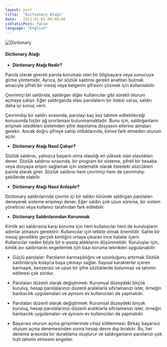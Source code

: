```yaml
---
layout: post
title:  "Dictionary Atağı"
date:   2023-01-05 09:00:00
isStaticPost: false
language: "English"
---
```


![Dictionary](/TR7-Website/16.jpeg)


#### **Dictionary Atağı**

- **Dictionary Atağı Nedir?**

Parola olarak girerek parola koruması olan bir bilgisayara veya sunucuya girme yöntemidir. Ayrıca, bir sözlük saldırısı gerekli anahtarı bulmak amacıyla şifreli bir mesaj veya belgenin şifresini çözmek için kullanılabilir.

Çevrimiçi bir saldırıda, saldırgan diğer kullanıcılar gibi sürekli oturum açmaya çalışır. Eğer saldırganda olası parolaların bir listesi varsa, saldırı daha iyi sonuç verir.

Çevrimdışı bir saldırı sırasında, parolayı kaç kez tahmin edilebileceği konusunda hiçbir ağ sınırlaması bulunmamaktadır. Bunu için, saldırganların erişmek istedikleri sistemden şifre depolama dosyasını ellerine almaları gerekir. Ancak doğru şifreye sahip olduklarında, kimse fark etmeden oturum açılır.

- **Dictionary Atağı Nasıl Çalışır?**

Sözlük saldırısı, yalnızca başarılı olma olasılığı en yüksek olan olasılıkları dener. Sözlük saldırısı sırasında, bir program bir sisteme, şifreli bir hesaba veya dosyaya erişim sağlamak için sistematik olarak listedeki sözcükleri parola olarak girer. Sözlük saldırısı hem çevrimiçi hem de çevrimdışı şekillerde olabilir.

- **Dictionary Atağı Nasıl Anlaşılır?**

Dictionary saldırılarında çevrim içi bir saldırı türünde saldırgan parolaları deneyerek sisteme erişmeyi dener. Eğer saldırı çok uzun sürerse, bir sistem yöneticisi veya kullanıcı tarafından fark edilebilir.

- **Dictionary Saldırılarından Korunmak**

Kimlik avı saldırısına karşı koruma için hem kullanıcılar hem de kuruluşların adımlar atmasını gerektirir. Kullanıcılar için tetikte olmak önemlidir. Sahte bir mesaj genellikle gerçek kimliğini ortaya çıkaran ince hatalar içerir. Kullanıcılar neden böyle bir e-posta aldıklarını düşünmelidir. Kuruluşlar için, kimlik avı saldırılarını engellemek için bazı koruma teknikleri uygulanabilir:
 - Güçlü parolalar: Parolanın karmaşıklığını ve uzunluğunu artırmak Sözlük saldırılarıyla kolayca başa çıkmayı sağlar. Sayısal karakterler içeren karmaşık, benzersiz ve uzun bir şifre sözlüklerde bulunmaz ve tahmin edilmesi çok zordur.

 - Parolaları düzenli olarak değiştirmek: Kurumsal düzeydeki birçok kuruluş, hesap parolalarınızı düzenli aralıklarla sıfırlamanızı ister, örneğin bankacılık uygulamaları ve aynısını ev kullanıcıları da yapmalıdır.

 - Parolaları düzenli olarak değiştirmek: Kurumsal düzeydeki birçok kuruluş, hesap parolalarınızı düzenli aralıklarla sıfırlamanızı ister, örneğin bankacılık uygulamaları ve aynısını ev kullanıcıları da yapmalıdır.

 - Başarısız oturum açma girişimlerinde cihaz kilitlenmesi: Birkaç başarısız oturum açma denemesinden sonra hesap devre dışı bırakılır. Bu, her deneme arasında bir duraklama oluşturur ve saldırganların parolanızı çok hızlı tahmin etmesini engeller.
